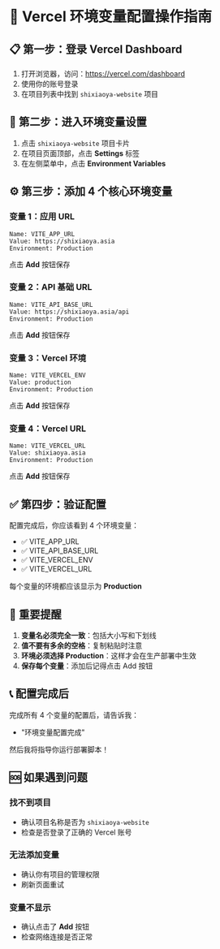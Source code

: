 # 🔧 Vercel 环境变量配置操作指南

## 📋 第一步：登录 Vercel Dashboard

1. 打开浏览器，访问：https://vercel.com/dashboard
2. 使用你的账号登录
3. 在项目列表中找到 `shixiaoya-website` 项目

## 🎯 第二步：进入环境变量设置

1. 点击 `shixiaoya-website` 项目卡片
2. 在项目页面顶部，点击 **Settings** 标签
3. 在左侧菜单中，点击 **Environment Variables**

## ⚙️ 第三步：添加 4 个核心环境变量

### 变量 1：应用 URL
```
Name: VITE_APP_URL
Value: https://shixiaoya.asia
Environment: Production
```
点击 **Add** 按钮保存

### 变量 2：API 基础 URL
```
Name: VITE_API_BASE_URL
Value: https://shixiaoya.asia/api
Environment: Production
```
点击 **Add** 按钮保存

### 变量 3：Vercel 环境
```
Name: VITE_VERCEL_ENV
Value: production
Environment: Production
```
点击 **Add** 按钮保存

### 变量 4：Vercel URL
```
Name: VITE_VERCEL_URL
Value: shixiaoya.asia
Environment: Production
```
点击 **Add** 按钮保存

## ✅ 第四步：验证配置

配置完成后，你应该看到 4 个环境变量：

- ✅ VITE_APP_URL
- ✅ VITE_API_BASE_URL  
- ✅ VITE_VERCEL_ENV
- ✅ VITE_VERCEL_URL

每个变量的环境都应该显示为 **Production**

## 🚨 重要提醒

1. **变量名必须完全一致**：包括大小写和下划线
2. **值不要有多余的空格**：复制粘贴时注意
3. **环境必须选择 Production**：这样才会在生产部署中生效
4. **保存每个变量**：添加后记得点击 Add 按钮

## 📞 配置完成后

完成所有 4 个变量的配置后，请告诉我：
- "环境变量配置完成"

然后我将指导你运行部署脚本！

## 🆘 如果遇到问题

### 找不到项目
- 确认项目名称是否为 `shixiaoya-website`
- 检查是否登录了正确的 Vercel 账号

### 无法添加变量
- 确认你有项目的管理权限
- 刷新页面重试

### 变量不显示
- 确认点击了 **Add** 按钮
- 检查网络连接是否正常